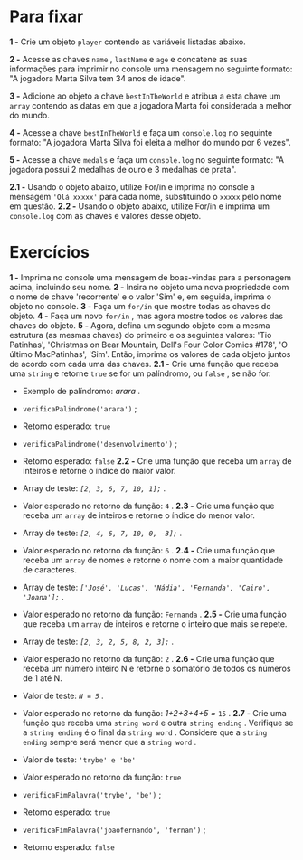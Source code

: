 # Para fixar

**1 -** Crie um objeto  `player`  contendo as variáveis listadas abaixo.


**2 -** Acesse as chaves  `name`  ,  `lastName`  e  `age`  e concatene as suas informações para imprimir no console uma mensagem no seguinte formato: "A jogadora Marta Silva tem 34 anos de idade".


**3 -** Adicione ao objeto a chave  `bestInTheWorld`  e atribua a esta chave um  `array`  contendo as datas em que a jogadora Marta foi considerada a melhor do mundo.

**4 -** Acesse a chave  `bestInTheWorld`  e faça um  `console.log`  no seguinte formato: "A jogadora Marta Silva foi eleita a melhor do mundo por 6 vezes".

**5 -** Acesse a chave  `medals`  e faça um  `console.log`  no seguinte formato: "A jogadora possui 2 medalhas de ouro e 3 medalhas de prata".

**2.1 -** Usando o objeto abaixo, utilize For/in e imprima no console a mensagem `'Olá xxxxx'` para cada nome, substituindo o `xxxxx` pelo nome em questão.
**2.2 -** Usando o objeto abaixo, utilize For/in e imprima um  `console.log`  com as chaves e valores desse objeto.
# Exercícios
**1 -** Imprima no console uma mensagem de boas-vindas para a personagem acima, incluindo seu nome.
**2 -** Insira no objeto uma nova propriedade com o nome de chave 'recorrente' e o valor 'Sim' e, em seguida, imprima o objeto no console.
**3 -** Faça um `for/in` que mostre todas as chaves do objeto.
**4 -** Faça um novo `for/in` , mas agora mostre todos os valores das chaves do objeto.
**5 -** Agora, defina um segundo objeto com a mesma estrutura (as mesmas chaves) do primeiro e os seguintes valores: 'Tio Patinhas', 'Christmas on Bear Mountain, Dell's Four Color Comics #178', 'O último MacPatinhas', 'Sim'. Então, imprima os valores de cada objeto juntos de acordo com cada uma das chaves.
**2.1 -** Crie uma função que receba uma  `string`  e retorne  `true`  se for um  palíndromo, ou  `false`  , se não for.

-   Exemplo de palíndromo:  _arara_ .
    
-   `verificaPalindrome('arara')`  ;
    
-   Retorno esperado:  `true`
    
-   `verificaPalindrome('desenvolvimento')`  ;
    
-   Retorno esperado:  `false`
**2.2 -** Crie uma função que receba um  `array`  de inteiros e retorne o índice do maior valor.

-   Array de teste:  _`[2, 3, 6, 7, 10, 1];`_ .
    
-   Valor esperado no retorno da função:  `4`  .
**2.3 -** Crie uma função que receba um  `array`  de inteiros e retorne o índice do menor valor.

-   Array de teste:  _`[2, 4, 6, 7, 10, 0, -3];`_ .
    
-   Valor esperado no retorno da função:  `6`  .
**2.4 -** Crie uma função que receba um  `array`  de nomes e retorne o nome com a maior quantidade de caracteres.

-   Array de teste:  _`['José', 'Lucas', 'Nádia', 'Fernanda', 'Cairo', 'Joana'];`_ .
    
-   Valor esperado no retorno da função:  `Fernanda`  .
**2.5 -** Crie uma função que receba um  `array`  de inteiros e retorne o inteiro que mais se repete.

-   Array de teste:  _`[2, 3, 2, 5, 8, 2, 3];`_ .
    
-   Valor esperado no retorno da função:  `2`  .
**2.6 -** Crie uma função que receba um número inteiro N e retorne o somatório de todos os números de 1 até N.

-   Valor de teste:  _`N = 5`_ .
    
-   Valor esperado no retorno da função:  _1+2+3+4+5 =_ `15`  .
**2.7 -** Crie uma função que receba uma  `string word`  e outra  `string ending`  . Verifique se a  `string ending`  é o final da  `string word`  . Considere que a  `string ending`  sempre será menor que a  `string word`  .

-   Valor de teste:  `'trybe' e 'be'`
    
-   Valor esperado no retorno da função:  `true`
    
-   `verificaFimPalavra('trybe', 'be')`  ;
    
-   Retorno esperado:  `true`
    
-   `verificaFimPalavra('joaofernando', 'fernan')`  ;
    
-   Retorno esperado:  `false`
 
